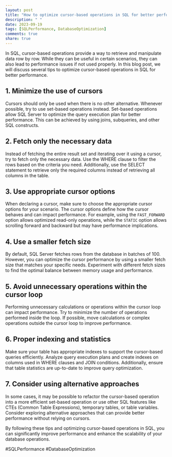 ```yaml
---
layout: post
title: "How to optimize cursor-based operations in SQL for better performance"
description: " "
date: 2023-09-19
tags: [SQLPerformance, DatabaseOptimization]
comments: true
share: true
---
```


In SQL, cursor-based operations provide a way to retrieve and manipulate data row by row. While they can be useful in certain scenarios, they can also lead to performance issues if not used properly. In this blog post, we will discuss several tips to optimize cursor-based operations in SQL for better performance.

## 1. Minimize the use of cursors

Cursors should only be used when there is no other alternative. Whenever possible, try to use set-based operations instead. Set-based operations allow SQL Server to optimize the query execution plan for better performance. This can be achieved by using joins, subqueries, and other SQL constructs.

## 2. Fetch only the necessary data

Instead of fetching the entire result set and iterating over it using a cursor, try to fetch only the necessary data. Use the WHERE clause to filter the rows based on the criteria you need. Additionally, use the SELECT statement to retrieve only the required columns instead of retrieving all columns in the table.

## 3. Use appropriate cursor options

When declaring a cursor, make sure to choose the appropriate cursor options for your scenario. The cursor options define how the cursor behaves and can impact performance. For example, using the `FAST_FORWARD` option allows optimized read-only operations, while the `STATIC` option allows scrolling forward and backward but may have performance implications.

## 4. Use a smaller fetch size

By default, SQL Server fetches rows from the database in batches of 100. However, you can optimize the cursor performance by using a smaller fetch size that matches your specific needs. Experiment with different fetch sizes to find the optimal balance between memory usage and performance.

## 5. Avoid unnecessary operations within the cursor loop

Performing unnecessary calculations or operations within the cursor loop can impact performance. Try to minimize the number of operations performed inside the loop. If possible, move calculations or complex operations outside the cursor loop to improve performance.

## 6. Proper indexing and statistics

Make sure your table has appropriate indexes to support the cursor-based queries efficiently. Analyze query execution plans and create indexes on columns used in WHERE clauses and JOIN conditions. Additionally, ensure that table statistics are up-to-date to improve query optimization.

## 7. Consider using alternative approaches

In some cases, it may be possible to refactor the cursor-based operation into a more efficient set-based operation or use other SQL features like CTEs (Common Table Expressions), temporary tables, or table variables. Consider exploring alternative approaches that can provide better performance without relying on cursors.

By following these tips and optimizing cursor-based operations in SQL, you can significantly improve performance and enhance the scalability of your database operations.

\#SQLPerformance #DatabaseOptimization